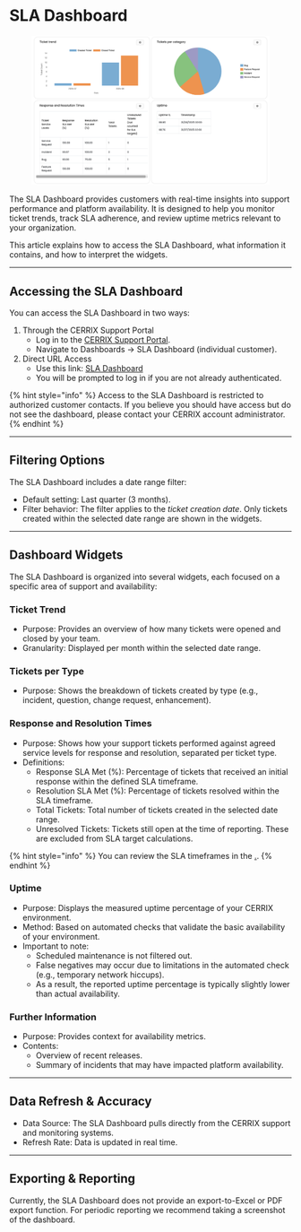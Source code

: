 # SLA Dashboard

<figure><img src="../../.gitbook/assets/image (49).png" alt=""><figcaption></figcaption></figure>

The SLA Dashboard provides customers with real-time insights into support performance and platform availability. It is designed to help you monitor ticket trends, track SLA adherence, and review uptime metrics relevant to your organization.

This article explains how to access the SLA Dashboard, what information it contains, and how to interpret the widgets.

***

## Accessing the SLA Dashboard

You can access the SLA Dashboard in two ways:

1. Through the CERRIX Support Portal
   * Log in to the [CERRIX Support Portal](https://support.cerrix.com).
   * Navigate to Dashboards → SLA Dashboard (individual customer).
2. Direct URL Access
   * Use this link: [SLA Dashboard](https://support.cerrix.com/portal/dashboard?btn=67\&id=5)
   * You will be prompted to log in if you are not already authenticated.

{% hint style="info" %}
Access to the SLA Dashboard is restricted to authorized customer contacts. If you believe you should have access but do not see the dashboard, please contact your CERRIX account administrator.
{% endhint %}

***

## Filtering Options

The SLA Dashboard includes a date range filter:

* Default setting: Last quarter (3 months).
* Filter behavior: The filter applies to the _ticket creation date_. Only tickets created within the selected date range are shown in the widgets.

***

## Dashboard Widgets

The SLA Dashboard is organized into several widgets, each focused on a specific area of support and availability:

### Ticket Trend

* Purpose: Provides an overview of how many tickets were opened and closed by your team.
* Granularity: Displayed per month within the selected date range.

### Tickets per Type

* Purpose: Shows the breakdown of tickets created by type (e.g., incident, question, change request, enhancement).

### Response and Resolution Times

* Purpose: Shows how your support tickets performed against agreed service levels for response and resolution, separated per ticket type.
* Definitions:
  * Response SLA Met (%): Percentage of tickets that received an initial response within the defined SLA timeframe.
  * Resolution SLA Met (%): Percentage of tickets resolved within the SLA timeframe.
  * Total Tickets: Total number of tickets created in the selected date range.
  * Unresolved Tickets: Tickets still open at the time of reporting. These are excluded from SLA target calculations.

{% hint style="info" %}
You can review the SLA timeframes in the [.](./ "mention").
{% endhint %}

### Uptime

* Purpose: Displays the measured uptime percentage of your CERRIX environment.
* Method: Based on automated checks that validate the basic availability of your environment.
* Important to note:
  * Scheduled maintenance is not filtered out.
  * False negatives may occur due to limitations in the automated check (e.g., temporary network hiccups).
  * As a result, the reported uptime percentage is typically slightly lower than actual availability.

### Further Information

* Purpose: Provides context for availability metrics.
* Contents:
  * Overview of recent releases.
  * Summary of incidents that may have impacted platform availability.

***

## Data Refresh & Accuracy

* Data Source: The SLA Dashboard pulls directly from the CERRIX support and monitoring systems.
* Refresh Rate: Data is updated in real time.

***

## Exporting & Reporting

Currently, the SLA Dashboard does not provide an export-to-Excel or PDF export function. For periodic reporting we recommend taking a screenshot of the dashboard.
